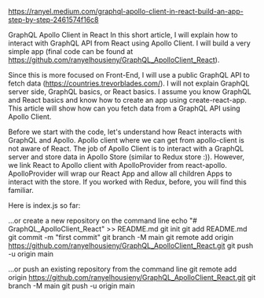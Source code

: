 https://ranyel.medium.com/graphql-apollo-client-in-react-build-an-app-step-by-step-2461574f16c8

GraphQL Apollo Client in React
In this short article, I will explain how to interact with GraphQL API from React using Apollo Client. I will build a very simple app (final code can be found at https://github.com/ranyelhousieny/GraphQL_ApolloClient_React).

Since this is more focused on Front-End, I will use a public GraphQL API to fetch data (https://countries.trevorblades.com/). I will not explain GraphQL server side, GraphQL basics, or React basics. I assume you know GraphQL and React basics and know how to create an app using create-react-app. This article will show how can you fetch data from a GraphQL API using Apollo Client.

Before we start with the code, let's understand how React interacts with GraphQL and Apollo. Apollo client where we can get from apollo-client is not aware of React. The job of Apollo Client is to interact with a GraphQL server and store data in Apollo Store (similar to Redux store :)). However, we link React to Apollo client with ApolloProvider from react-apollo. ApolloProvider will wrap our React App and allow all children Apps to interact with the store. If you worked with Redux, before, you will find this familiar.

Here is index.js so far:

…or create a new repository on the command line
echo "# GraphQL_ApolloClient_React" >> README.md
git init
git add README.md
git commit -m "first commit"
git branch -M main
git remote add origin https://github.com/ranyelhousieny/GraphQL_ApolloClient_React.git
git push -u origin main
                
…or push an existing repository from the command line
git remote add origin https://github.com/ranyelhousieny/GraphQL_ApolloClient_React.git
git branch -M main
git push -u origin main
